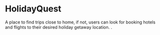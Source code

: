 # HolidayQuest
A place to find trips close to home, if not, users can look for booking hotels and flights to their desired holiday getaway location.
.